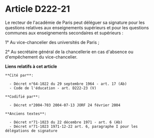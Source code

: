 # Article D222-21

Le recteur de l'académie de Paris peut déléguer sa signature pour les questions relatives aux enseignements supérieurs et
pour les questions communes aux enseignements secondaires et supérieurs :

1° Au vice-chancelier des universités de Paris ;

2° Au secrétaire général de la chancellerie en cas d'absence ou d'empêchement du vice-chancelier.

**Liens relatifs à cet article**

	**Cité par**:

	  - Décret n°64-1022 du 29 septembre 1964 - art. 17 (Ab)
	  - Code de l'éducation - art. D222-23 (V)

	**Codifié par**:

	  - Décret n°2004-703 2004-07-13 JORF 24 février 2004

	**Anciens textes**:

	  - Décret n°71-1023 du 22 décembre 1971 - art. 6 (Ab)
	  - Décret n°71-1023 1971-12-22 art. 6, paragraphe I pour les délégations de signature
